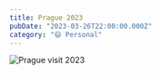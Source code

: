 ```yaml
---
title: Prague 2023
pubDate: "2023-03-26T22:00:00.000Z"
category: "😄 Personal"
---
```


![Prague visit 2023](</media/AAB817D3-CEE3-4D1C-A35A-6D7B514831B8-min 1 (1).png> "Prague")
